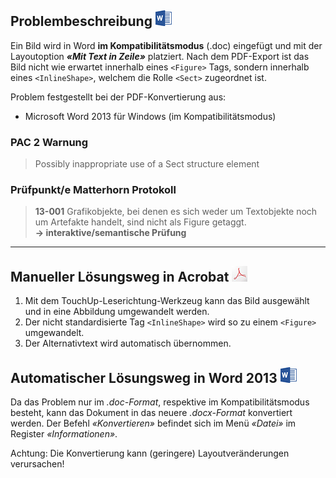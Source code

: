## Problembeschreibung ![](/assets/icon_word.jpg)

Ein Bild wird in Word **im Kompatibilitätsmodus** \(.doc\) eingefügt und mit der Layoutoption _**«Mit Text in Zeile»**_ platziert. Nach dem PDF-Export ist das Bild nicht wie erwartet innerhalb eines `<Figure>` Tags, sondern innerhalb eines `<InlineShape>`, welchem die  Rolle `<Sect>` zugeordnet ist.

Problem festgestellt bei der PDF-Konvertierung aus:

* Microsoft Word 2013 für Windows \(im Kompatibilitätsmodus\)

### PAC 2 Warnung

> Possibly inappropriate use of a Sect structure element

### **Prüfpunkt/e Matterhorn Protokoll**

> **13-001** Grafikobjekte, bei denen es sich weder um Textobjekte noch um Artefakte handelt, sind nicht als Figure getaggt.  
> **→ interaktive/semantische Prüfung**

---

## Manueller Lösungsweg in Acrobat ![](/assets/icon_acrobat.jpg)

1. Mit dem TouchUp-Leserichtung-Werkzeug kann das Bild ausgewählt und in eine Abbildung umgewandelt werden. 
2. Der nicht standardisierte Tag `<InlineShape>` wird so zu einem `<Figure>` umgewandelt. 
3. Der Alternativtext wird automatisch übernommen.

## Automatischer Lösungsweg in Word 2013 ![](/assets/icon_word.jpg)

Da das Problem nur im _.doc-Format_, respektive im Kompatibilitätsmodus besteht, kann das Dokument in das neuere _.docx-Format_ konvertiert werden. Der Befehl _«Konvertieren»_ befindet sich im Menü _«Datei»_ im Register _«Informationen»_.

Achtung: Die Konvertierung kann \(geringere\) Layoutveränderungen verursachen!

